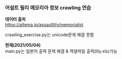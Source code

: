 ### 어설트 릴리 메모리아 정보 crawling 연습

<b> 데이터 출처</b><br>
https://altema.jp/assaultlily/memorialist

crawling_exercise.py는 unicode문제 해결 못함

<b> 현재(2021/05/04) </b><br>
main.py는 일본어 출력 문제 해결 & 엑셀파일 출력(lily.xls)가능
